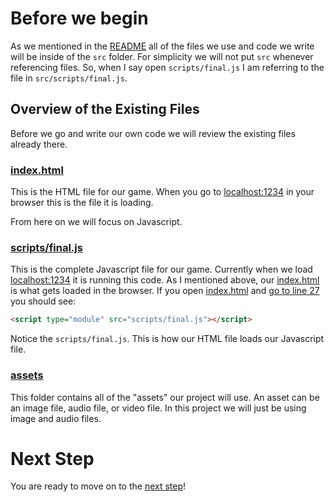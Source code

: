 # Before we begin

As we mentioned in the [README](../README.md) all of the files we use and code we write will be inside of the `src` folder. For simplicity we will not put `src` whenever referencing files. So, when I say open `scripts/final.js` I am referring to the file in `src/scripts/final.js`.

## Overview of the Existing Files

Before we go and write our own code we will review the existing files already there.

### [index.html](../src/index.html)

This is the HTML file for our game. When you go to [localhost:1234](http://localhost:1234) in your browser this is the file it is loading.

From here on we will focus on Javascript.

### [scripts/final.js](../src/scripts/final.js)

This is the complete Javascript file for our game. Currently when we load [localhost:1234](http://localhost:1234) it is running this code. As I mentioned above, our [index.html](../src/index.html) is what gets loaded in the browser. If you open [index.html](../src/index.html) and [go to line 27](../src/index.html#L27) you should see:

```html
<script type="module" src="scripts/final.js"></script>
```

Notice the `scripts/final.js`. This is how our HTML file loads our Javascript file. 

### [assets](../src/assets)

This folder contains all of the "assets" our project will use. An asset can be an image file, audio file, or video file. In this project we will just be using image and audio files.

# Next Step

You are ready to move on to the [next step](step2.md)!